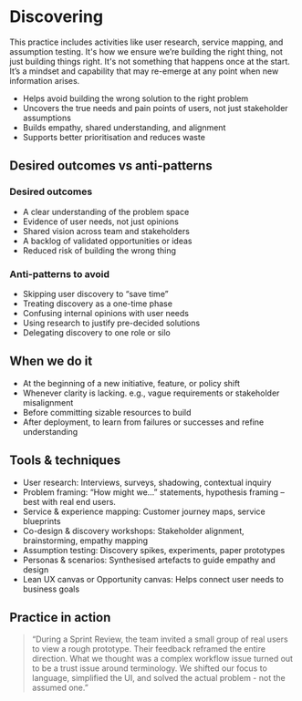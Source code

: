 # Discovering
This practice includes activities like user research, service mapping, and assumption testing. It's how we ensure we’re building the right thing, not just building things right.
It's not something that happens once at the start. It’s a mindset and capability that may re-emerge at any point when new information arises.
- Helps avoid building the wrong solution to the right problem 
- Uncovers the true needs and pain points of users, not just stakeholder assumptions 
- Builds empathy, shared understanding, and alignment 
- Supports better prioritisation and reduces waste 

## Desired outcomes vs anti-patterns 
### Desired outcomes 
- A clear understanding of the problem space 
- Evidence of user needs, not just opinions 
- Shared vision across team and stakeholders 
- A backlog of validated opportunities or ideas 
- Reduced risk of building the wrong thing 
### Anti-patterns to avoid 
- Skipping user discovery to “save time” 
- Treating discovery as a one-time phase 
- Confusing internal opinions with user needs 
- Using research to justify pre-decided solutions 
- Delegating discovery to one role or silo 

## When we do it 
- At the beginning of a new initiative, feature, or policy shift 
- Whenever clarity is lacking. e.g., vague requirements or stakeholder misalignment 
- Before committing sizable resources to build 
- After deployment, to learn from failures or successes and refine understanding 

## Tools & techniques 
- User research: Interviews, surveys, shadowing, contextual inquiry 
- Problem framing: “How might we…” statements, hypothesis framing – best with real end users. 
- Service & experience mapping: Customer journey maps, service blueprints 
- Co-design & discovery workshops:  Stakeholder alignment, brainstorming, empathy mapping 
- Assumption testing: Discovery spikes, experiments, paper prototypes 
- Personas & scenarios: Synthesised artefacts to guide empathy and design 
- Lean UX canvas or Opportunity canvas: Helps connect user needs to business goals 

## Practice in action 
> “During a Sprint Review, the team invited a small group of real users to view a rough prototype. Their feedback reframed the entire direction. What we thought was a complex workflow issue turned out to be a trust issue around terminology. We shifted our focus to language, simplified the UI, and solved the actual problem - not the assumed one.” 
